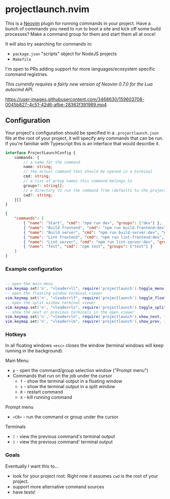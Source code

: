 # projectlaunch.nvim

This is a [Neovim](https://neovim.io/) plugin for running commands in your project. Have a bunch of commands you need to run to boot a site and kick off some build processes? Make a command group for them and start them all at once!

It will also try searching for commands in:

* `package.json` "scripts" object for NodeJS projects
* `Makefile`

I'm open to PRs adding support for more languages/ecosystem specific command registries.

_This currently requires a fairly new version of Neovim 0.7.0 for the Lua autocmd API._

https://user-images.githubusercontent.com/3468630/159603708-0045b827-4c51-42d6-afbe-28362f391989.mp4

## Configuration

Your project's configuration should be specified in a `.projectlaunch.json` file at the root of your project, it will specify any commands that can be run. If you're familiar with Typescript this is an interface that would describe it.

```Typescript
interface ProjectLaunchConfig {
    commands: {
        // a name for the command
        name: string;
        // the actual command that should be opened in a terminal
        cmd: string;
        // a list of group names this command belongs to
        groups?: string[];
        // a directory to run the command from (defaults to the project root)
        cwd?: string;
    }[]
}
```

```json
{
    "commands": [
        { "name": "Start", "cmd": "npm run dev", "groups": ["dev"] },
        { "name": "Build frontend", "cmd": "npm run build-frontend:dev", "groups": ["dev"] },
        { "name": "Build server", "cmd": "npm run build-server:dev", "groups": ["dev"] },
        { "name": "Lint frontend", "cmd": "npm run lint-frontend:dev", "groups": ["lint", "test"] },
        { "name": "Lint server", "cmd": "npm run lint-server:dev", "groups": ["lint", "test"] },
        { "name": "Test", "cmd": "npm test", "groups": ["test"] }
    ]
}
```

### Example configuration

```lua

-- open the main menu
vim.keymap.set('n', "<leader>ll", require('projectlaunch').toggle_menu, {noremap = true, expr = false, buffer = false})
-- open the floating window terminal viewer
vim.keymap.set('n', "<leader>lf", require('projectlaunch').toggle_float, {noremap = true, expr = false, buffer = false})
-- open the split window terminal viewer
vim.keymap.set('n', "<leader>ls", require('projectlaunch').toggle_split, {noremap = true, expr = false, buffer = false})
-- show the next or previous terminals in the open viewer
vim.keymap.set('n', "<leader>ln", require('projectlaunch').show_next, {noremap = true, expr = false, buffer = false})
vim.keymap.set('n', "<leader>lm", require('projectlaunch').show_prev, {noremap = true, expr = false, buffer = false})
```

### Hotkeys

In all floating windows `<esc>` closes the window (terminal windows will keep running in the background).

Main Menu

* `p` - open the command/group selection window ("Prompt menu")
* Commands that run on the job under the cursor
	* `f` - show the terminal output in a floating window
	* `s` - show the terminal output in a split window
	* `R` - restart command
	* `X` - kill running command

Prompt menu

* `<CR>` - run the command or group under the cursor

Terminals

* `(` - view the previous command's terminal output
* `)` - view the previous command' terminal output

### Goals

Eventually I want this to...
* look for your project root. Right now it assumes `cwd` is the root of your project.
* support more alternative command sources
* have tests!
